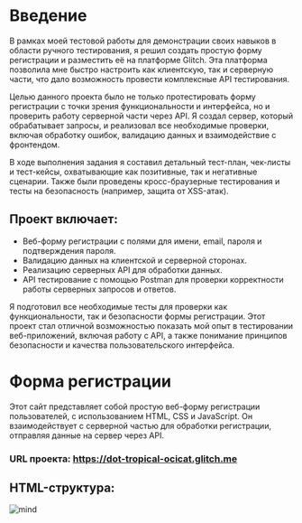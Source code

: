 # Введение

В рамках моей тестовой работы для демонстрации своих навыков в области ручного тестирования, я решил создать простую форму регистрации и разместить её на платформе Glitch. Эта платформа позволила мне быстро настроить как клиентскую, так и серверную части, что дало возможность провести комплексные API тестирования.

Целью данного проекта было не только протестировать форму регистрации с точки зрения функциональности и интерфейса, но и проверить работу серверной части через API. Я создал сервер, который обрабатывает запросы, и реализовал все необходимые проверки, включая обработку ошибок, валидацию данных и взаимодействие с фронтендом.

В ходе выполнения задания я составил детальный тест-план, чек-листы и тест-кейсы, охватывающие как позитивные, так и негативные сценарии. Также были проведены кросс-браузерные тестирования и тесты на безопасность (например, защита от XSS-атак).

## Проект включает:

- Веб-форму регистрации с полями для имени, email, пароля и подтверждения пароля.
- Валидацию данных на клиентской и серверной сторонах.
- Реализацию серверных API для обработки данных.
- API тестирование с помощью Postman для проверки корректности работы серверных запросов и ответов.

Я подготовил все необходимые тесты для проверки как функциональности, так и безопасности формы регистрации. Этот проект стал отличной возможностью показать мой опыт в тестировании веб-приложений, включая работу с API, а также понимание принципов безопасности и качества пользовательского интерфейса.

# Форма регистрации
Этот сайт представляет собой простую веб-форму регистрации пользователей, с использованием HTML, CSS и JavaScript. Он взаимодействует с серверной частью для обработки регистрации, отправляя данные на сервер через API. 
### URL проекта: https://dot-tropical-ocicat.glitch.me

## HTML-структура:
![mind](picture/1.png)
